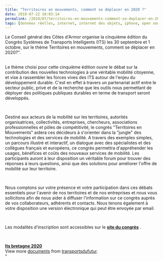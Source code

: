```yaml
---
title: "Territoires en mouvements, comment se déplacer en 2020 ?"
date: 2010-07-22 10:03:14
permalink: /2010/07/territoires-en-mouvements-comment-se-deplacer-en-2020.html
tags: [données réelles, internet, internet des objets, iphone, open source, partage de données, Service de mobilité, téléphone, TIC, transition générationnelle, twitter]
---
```


<p class="MsoNormal"><span>Le Conseil général des Côtes d'Armor organise la cinquième édition du Congrès Systèmes de Transports Intelligents (ITS) les 30 septembre et 1 octobre, sur le thème Territoires en mouvements, comment se déplacer en 2020?". </span></p> <p class=""MsoNormal""><span><a href="https://gabrielplassat.github.io/transportsdufutur/wp-content/uploads/sites/6/old/6a0120a66d2ad4970b0134859b826a970c-pi.jpg"" rel=""lightbox""><img alt=""Logo-congres-its"" border=""0"" class=""asset asset-image at-xid-6a0120a66d2ad4970b0134859b826a970c "" src=""/wp-content/uploads/sites/6/old/6a0120a66d2ad4970b0134859b826a970c-500pi.jpg"" title=""Logo-congres-its"" /></a> <br /></span><span>Le thème choisi pour cette cinquième édition ouvre le débat sur la contribution des nouvelles technologies à une véritable mobilité citoyenne, et vise à rassembler les forces vives des ITS autour de l'enjeu du développement durable. C'est en effet à travers un partenariat actif entre le secteur public, privé et de la recherche que les outils nous permettant de déployer des politiques publiques durables en terme de transport seront développés. </span></p> <p class=""MsoNormal""><span> </span></p>  <!--more-->  <p class=""MsoNormal""><span><span> </span></span></p> <p class=""MsoNormal""><span>Destiné aux acteurs de la mobilité sur les territoires, autorités organisatrices, collectivités, entreprises, chercheurs, associations professionnelles et pôles de compétitivité, le congrès "Territoires en Mouvements" aidera ces décideurs à s'orienter dans la "jungle" des technologies et des services de mobilité. A travers des exemples simples, un parcours illustré et interactif, un dialogue avec des spécialistes et des collègues français et européens, ce congrès permettra d'appréhender les usages, bénéfices et coûts des nouveaux services de mobilité. Les participants auront à leur disposition un véritable forum pour trouver des réponses à leurs questions, ainsi que des solutions pour améliorer l'offre de mobilité sur leur territoire.</span></p> <p class=""MsoNormal""><span><span> </span></span></p> <p class=""MsoNormal""><span>Nous comptons sur votre présence et votre participation dans ces débats essentiels pour l'avenir de nos territoires et de nos entreprises et nous vous sollicitons afin de nous aider à diffuser l'information sur ce congrès auprès de vos collaborateurs, adhérents et contacts. Nous tenons également à votre disposition une version électronique qui peut être envoyée par email. </span></p> <p class=""MsoNormal""><span><span> </span></span></p> <p class=""MsoNormal""><span>Les modalités d'inscription sont accessibles sur le <strong><a href=""http://www.congresits.com"" target=""_blank"">site du congrès</a></strong> .</span></p> <p class=""MsoNormal""> </p> <div id=""__ss_4811260""><strong><a href=""http://www.slideshare.net/transportsdufutur/its-bretagne-2020"" title=""Its bretagne 2020"">Its bretagne 2020</a></strong>   <div>View more <a href=""http://www.slideshare.net/"">documents</a> from <a href=""http://www.slideshare.net/transportsdufutur"">transportsdufutur</a>.</div></div>"
